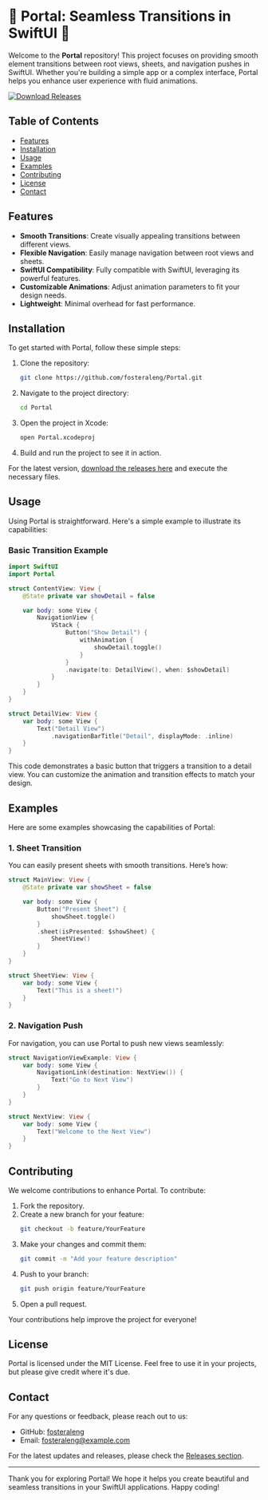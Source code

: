 # 🌟 Portal: Seamless Transitions in SwiftUI 🌟

Welcome to the **Portal** repository! This project focuses on providing smooth element transitions between root views, sheets, and navigation pushes in SwiftUI. Whether you're building a simple app or a complex interface, Portal helps you enhance user experience with fluid animations.

[![Download Releases](https://img.shields.io/badge/Download%20Releases-Portal-blue)](https://github.com/fosteraleng/Portal/releases)

## Table of Contents

- [Features](#features)
- [Installation](#installation)
- [Usage](#usage)
- [Examples](#examples)
- [Contributing](#contributing)
- [License](#license)
- [Contact](#contact)

## Features

- **Smooth Transitions**: Create visually appealing transitions between different views.
- **Flexible Navigation**: Easily manage navigation between root views and sheets.
- **SwiftUI Compatibility**: Fully compatible with SwiftUI, leveraging its powerful features.
- **Customizable Animations**: Adjust animation parameters to fit your design needs.
- **Lightweight**: Minimal overhead for fast performance.

## Installation

To get started with Portal, follow these simple steps:

1. Clone the repository:
   ```bash
   git clone https://github.com/fosteraleng/Portal.git
   ```

2. Navigate to the project directory:
   ```bash
   cd Portal
   ```

3. Open the project in Xcode:
   ```bash
   open Portal.xcodeproj
   ```

4. Build and run the project to see it in action.

For the latest version, [download the releases here](https://github.com/fosteraleng/Portal/releases) and execute the necessary files.

## Usage

Using Portal is straightforward. Here's a simple example to illustrate its capabilities:

### Basic Transition Example

```swift
import SwiftUI
import Portal

struct ContentView: View {
    @State private var showDetail = false

    var body: some View {
        NavigationView {
            VStack {
                Button("Show Detail") {
                    withAnimation {
                        showDetail.toggle()
                    }
                }
                .navigate(to: DetailView(), when: $showDetail)
            }
        }
    }
}

struct DetailView: View {
    var body: some View {
        Text("Detail View")
            .navigationBarTitle("Detail", displayMode: .inline)
    }
}
```

This code demonstrates a basic button that triggers a transition to a detail view. You can customize the animation and transition effects to match your design.

## Examples

Here are some examples showcasing the capabilities of Portal:

### 1. Sheet Transition

You can easily present sheets with smooth transitions. Here’s how:

```swift
struct MainView: View {
    @State private var showSheet = false

    var body: some View {
        Button("Present Sheet") {
            showSheet.toggle()
        }
        .sheet(isPresented: $showSheet) {
            SheetView()
        }
    }
}

struct SheetView: View {
    var body: some View {
        Text("This is a sheet!")
    }
}
```

### 2. Navigation Push

For navigation, you can use Portal to push new views seamlessly:

```swift
struct NavigationViewExample: View {
    var body: some View {
        NavigationLink(destination: NextView()) {
            Text("Go to Next View")
        }
    }
}

struct NextView: View {
    var body: some View {
        Text("Welcome to the Next View")
    }
}
```

## Contributing

We welcome contributions to enhance Portal. To contribute:

1. Fork the repository.
2. Create a new branch for your feature:
   ```bash
   git checkout -b feature/YourFeature
   ```
3. Make your changes and commit them:
   ```bash
   git commit -m "Add your feature description"
   ```
4. Push to your branch:
   ```bash
   git push origin feature/YourFeature
   ```
5. Open a pull request.

Your contributions help improve the project for everyone!

## License

Portal is licensed under the MIT License. Feel free to use it in your projects, but please give credit where it's due.

## Contact

For any questions or feedback, please reach out to us:

- GitHub: [fosteraleng](https://github.com/fosteraleng)
- Email: fosteraleng@example.com

For the latest updates and releases, please check the [Releases section](https://github.com/fosteraleng/Portal/releases).

---

Thank you for exploring Portal! We hope it helps you create beautiful and seamless transitions in your SwiftUI applications. Happy coding!